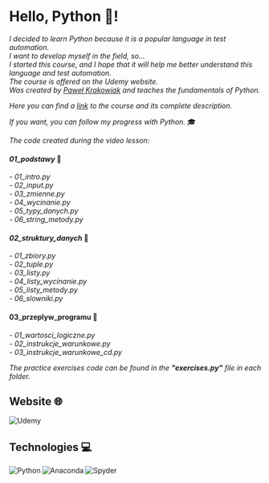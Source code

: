 # Hello, Python 🐍!

_I decided to learn Python because it is a popular language in test automation. <br>
I want to develop myself in the field, so... <br>
I started this course, and I hope that it will help me better understand this language and test automation.<br>
The course is offered on the Udemy website. <br>
Was created by [Paweł Krakowiak](https://e-smartdata.org/) and teaches the fundamentals of Python. <br>_

_Here you can find a [link](https://www.udemy.com/course/programowanie-w-jezyku-python/) to the course and its complete description._

_If you want, you can follow my progress with Python._ 🎓

_The code created during the video lesson:_ <br>

#### _01_podstawy_ :file_folder:

_- 01_intro.py_ <br>
_- 02_input.py_ <br>
_- 03_zmienne.py_ <br>
_- 04_wycinanie.py_ <br>
_- 05_typy_danych.py_ <br>
_- 06_string_metody.py_ <br>

#### _02_struktury_danych_ :file_folder:

_- 01_zbiory.py_ <br>
_- 02_tuple.py_ <br>
_- 03_listy.py_ <br>
_- 04_listy_wycinanie.py_ <br>
_- 05_listy_metody.py_ <br>
_- 06_slowniki.py_ <br>

#### 03_przeplyw_programu :file_folder:

_- 01_wartosci_logiczne.py_ <br>
_- 02_instrukcje_warunkowe.py_ <br>
_- 03_instrukcje_warunkowe_cd.py_ <br>

_The practice exercises code can be found in the <b>"exercises.py"</b> file in each folder._

## Website 🌐

<img alt="Udemy" src="https://img.shields.io/badge/Udemy-A435F0?style=for-the-badge&logo=Udemy&logoColor=white"/>

## Technologies 💻

<img align="left" alt="Python" src="https://img.shields.io/badge/python-3670A0?style=for-the-badge&logo=python&logoColor=ffdd54"/>
<img align="left" alt="Anaconda" src="https://img.shields.io/badge/Anaconda-%2344A833.svg?style=for-the-badge&logo=anaconda&logoColor=white"/>
<img align="left" alt="Spyder" src="https://img.shields.io/badge/Spyder-838485?style=for-the-badge&logo=spyder%20ide&logoColor=maroon"/>
